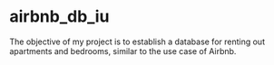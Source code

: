 # airbnb_db_iu
The objective of my project is to establish a database for renting out apartments and bedrooms, similar to the use case of Airbnb.

